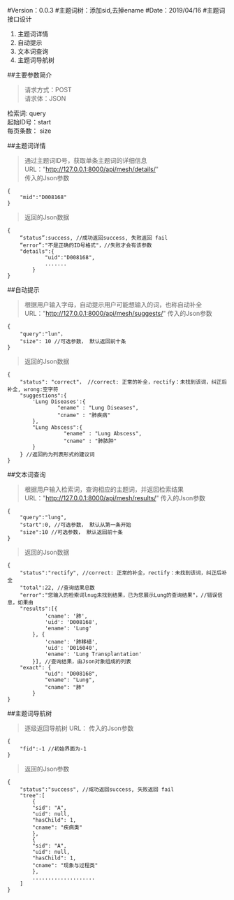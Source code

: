 #Version：0.0.3
#主题词树：添加sid,去掉ename
#Date：2019/04/16
#主题词接口设计
1. 主题词详情
2. 自动提示
3. 文本词查询
4. 主题词导航树

##主要参数简介
>请求方式：POST  
>请求体：JSON

检索词: query  
起始ID号：start  
每页条数： size  

##主题词详情
> 通过主题词ID号，获取单条主题词的详细信息  
> URL："http://127.0.0.1:8000/api/mesh/details/"  
> 传入的Json参数    

    {
		"mid":"D008168"
	}
> 返回的Json数据

    {
		“status”:success, //成功返回success, 失败返回 fail
		“error”:"不是正确的ID号格式"，//失败才会有该参数
		"details":{
				"uid":"D008168",
				.......
			}
	}

##自动提示
> 根据用户输入字母，自动提示用户可能想输入的词，也称自动补全  
> URL："http://127.0.0.1:8000/api/mesh/suggests/"
> 传入的Json参数  

    {
		"query":"lun"，
		"size": 10 //可选参数， 默认返回前十条
	}

> 返回的Json数据

    {
		"status": "correct"， //correct: 正常的补全，rectify：未找到该词，纠正后补全, wrong:空字符
		"suggestions":{
			'Lung Diseases':{
              		"ename" : "Lung Diseases",
              		"cname" : "肺疾病"
			},
			"Lung Abscess":{
		              "ename" : "Lung Abscess",
		              "cname" : "肺脓肿"
			}
		} //返回的为列表形式的建议词
	}

##文本词查询
> 根据用户输入检索词，查询相应的主题词，并返回检索结果  
> URL："http://127.0.0.1:8000/api/mesh/results/"
> 传入的Json参数  

    {
		"query":"lung",
		"start":0, //可选参数， 默认从第一条开始
		"size":10 //可选参数， 默认返回前十条
	}

> 返回的Json数据

    {
		"status":"rectify", //correct: 正常的补全，rectify：未找到该词，纠正后补全
		"total":22, //查询结果总数
		"error":"您输入的检索词lnug未找到结果，已为您展示Lung的查询结果"，//错误信息，如果由
		"results":[{
				'cname': '肺',
				'uid': 'D008168',
				'ename': 'Lung'
			}, {
				'cname': '肺移植',
				'uid': 'D016040',
				'ename': 'Lung Transplantation'
			}], //查询结果，由Json对象组成的列表
		"exact": {
		        "uid": "D008168",
		        "ename": "Lung",
		        "cname": "肺"
			}
	}

##主题词导航树
> 逐级返回导航树
> URL：
> 传入的Json参数  

	{
		"fid":-1 //初始界面为-1
	}

>返回的Json参数

	{
		"status":"success", //成功返回success, 失败返回 fail
		"tree":[
			{
			"sid": "A",
			"uid": null,
			"hasChild": 1,
			"cname": "疾病类"
			},
			{
			"sid": "A",
			"uid": null,
			"hasChild": 1,
			"cname": "现象与过程类"
			},
			....................
		]
	}